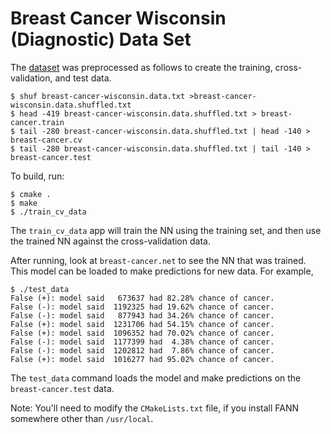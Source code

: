 # Breast Cancer Wisconsin (Diagnostic) Data Set 

The [dataset](http://archive.ics.uci.edu/ml/datasets/Breast+Cancer+Wisconsin+%28Diagnostic%29) was preprocessed as follows to create the training, cross-validation, and test data.

```
$ shuf breast-cancer-wisconsin.data.txt >breast-cancer-wisconsin.data.shuffled.txt
$ head -419 breast-cancer-wisconsin.data.shuffled.txt > breast-cancer.train
$ tail -280 breast-cancer-wisconsin.data.shuffled.txt | head -140 > breast-cancer.cv
$ tail -280 breast-cancer-wisconsin.data.shuffled.txt | tail -140 > breast-cancer.test
```

To build, run:

```
$ cmake .
$ make
$ ./train_cv_data
```
The `train_cv_data` app will train the NN using the training set, and then use the trained NN against the cross-validation data.

After running, look at `breast-cancer.net` to see the NN that was trained. This model can be loaded to make predictions for new data. For example,

```
$ ./test_data
False (+): model said   673637 had 82.28% chance of cancer.
False (-): model said  1192325 had 19.62% chance of cancer.
False (-): model said   877943 had 34.26% chance of cancer.
False (+): model said  1231706 had 54.15% chance of cancer.
False (+): model said  1096352 had 70.02% chance of cancer.
False (-): model said  1177399 had  4.38% chance of cancer.
False (-): model said  1202812 had  7.86% chance of cancer.
False (+): model said  1016277 had 95.02% chance of cancer.
```

The `test_data` command loads the model and make predictions on the `breast-cancer.test` data. 

Note: You'll need to modify the `CMakeLists.txt` file, if you install FANN somewhere other than `/usr/local`.
